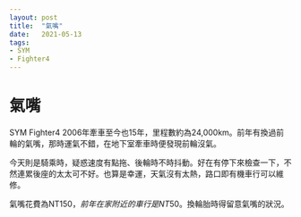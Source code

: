 ```yaml
---
layout: post
title:  "氣嘴"
date:   2021-05-13
tags:
- SYM
- Fighter4
---
```

# 氣嘴

SYM Fighter4 2006年牽車至今也15年，里程數約為24,000km。前年有換過前輪的氣嘴，那時運氣不錯，在地下室牽車時便發現前輪沒氣。

今天則是騎乘時，疑惑速度有點拖、後輪時不時抖動。好在有停下來檢查一下，不然連累後座的太太可不好。也算是幸運，天氣沒有太熱，路口即有機車行可以維修。

氣嘴花費為NT$150，前年在家附近的車行是NT$50。換輪胎時得留意氣嘴的狀況。